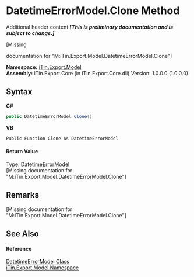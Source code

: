 # DatetimeErrorModel.Clone Method 
Additional header content _**\[This is preliminary documentation and is subject to change.\]**_

\[Missing <summary> documentation for "M:iTin.Export.Model.DatetimeErrorModel.Clone"\]

**Namespace:**&nbsp;<a href="ef57ffcc-e95e-b212-5a46-9aa6f5a3511f">iTin.Export.Model</a><br />**Assembly:**&nbsp;iTin.Export.Core (in iTin.Export.Core.dll) Version: 1.0.0.0 (1.0.0.0)

## Syntax

**C#**<br />
``` C#
public DatetimeErrorModel Clone()
```

**VB**<br />
``` VB
Public Function Clone As DatetimeErrorModel
```


#### Return Value
Type: <a href="193d52c9-75bb-91ec-36fb-5b1500eb63fe">DatetimeErrorModel</a><br />\[Missing <returns> documentation for "M:iTin.Export.Model.DatetimeErrorModel.Clone"\]

## Remarks
\[Missing <remarks> documentation for "M:iTin.Export.Model.DatetimeErrorModel.Clone"\]

## See Also


#### Reference
<a href="193d52c9-75bb-91ec-36fb-5b1500eb63fe">DatetimeErrorModel Class</a><br /><a href="ef57ffcc-e95e-b212-5a46-9aa6f5a3511f">iTin.Export.Model Namespace</a><br />
